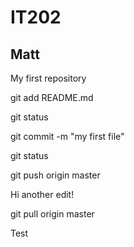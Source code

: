 # IT202
## Matt

My first repository

git add README.md

git status

git commit -m "my first file"

git status

git push origin master



Hi another edit!


git pull origin master

Test
